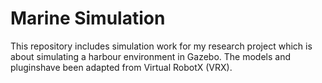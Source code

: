 # Marine Simulation

This repository includes simulation work for my research project which is about simulating a harbour environment in Gazebo. The models and pluginshave been adapted from Virtual RobotX (VRX).
